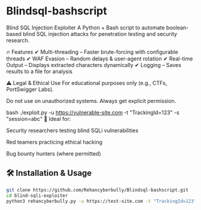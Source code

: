 # Blindsql-bashscript
Blind SQL Injection Exploiter
A Python + Bash script to automate boolean-based blind SQL injection attacks for penetration testing and security research.

🔥 Features
✔ Multi-threading – Faster brute-forcing with configurable threads
✔ WAF Evasion – Random delays & user-agent rotation
✔ Real-time Output – Displays extracted characters dynamically
✔ Logging – Saves results to a file for analysis

⚠️ Legal & Ethical Use
For educational purposes only (e.g., CTFs, PortSwigger Labs).

Do not use on unauthorized systems. Always get explicit permission.

bash
./exploit.py -u https://vulnerable-site.com -t "TrackingId=123" -s "session=abc"
📌 Ideal for:

Security researchers testing blind SQLi vulnerabilities

Red teamers practicing ethical hacking

Bug bounty hunters (where permitted)

## 🛠 Installation & Usage
```bash
git clone https://github.com/Rehancyberbully/Blindsql-bashscript.git
cd blind-sqli-exploiter
python3 rehancyberbully.py -u https://test-site.com -t "TrackingId=123" -s "session=abc"

